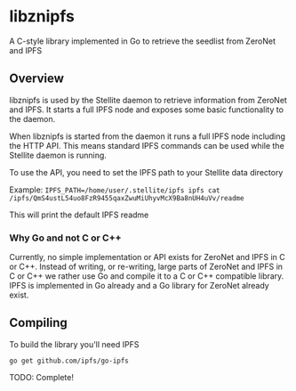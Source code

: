 # libznipfs

A C-style library implemented in Go to retrieve the seedlist from ZeroNet and IPFS

## Overview

libznipfs is used by the Stellite daemon to retrieve information from ZeroNet and
IPFS. It starts a full IPFS node and exposes some basic functionality to the
daemon.

When libznipfs is started from the daemon it runs a full IPFS node including the
HTTP API. This means standard IPFS commands can be used while the Stellite daemon
is running.

To use the API, you need to set the IPFS path to your Stellite data directory

Example:
`IPFS_PATH=/home/user/.stellite/ipfs ipfs cat /ipfs/QmS4ustL54uo8FzR9455qaxZwuMiUhyvMcX9Ba8nUH4uVv/readme`

This will print the default IPFS readme

### Why Go and not C or C++

Currently, no simple implementation or API exists for ZeroNet and IPFS in C or C++. Instead of writing, or re-writing, large parts of ZeroNet and IPFS in C or C++ we rather use Go and compile it to a C or C++ compatible library. IPFS is implemented in Go already and a Go library for ZeroNet already exist.

## Compiling

To build the library you'll need IPFS

`go get github.com/ipfs/go-ipfs`

TODO: Complete!
